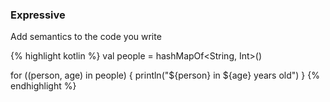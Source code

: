 ### Expressive

Add semantics to the code you write

{% highlight kotlin %}
val people = hashMapOf<String, Int>()

for ((person, age) in  people) {
  println("${person} in ${age} years old")
}
{% endhighlight %}
